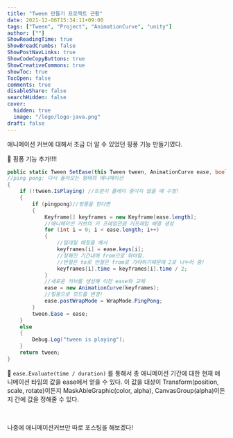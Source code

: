 ```yaml
---
title: "Tween 만들기 프로젝트 근황"
date: 2021-12-06T15:34:11+09:00
tags: ["Tween", "Project", "AnimationCurve", "unity"]
author: [""]
ShowReadingTime: true
ShowBreadCrumbs: false
ShowPostNavLinks: true
ShowCodeCopyButtons: true
ShowCreativeCommons: true
showToc: true
TocOpen: false
comments: true
disableShare: false
searchHidden: false
cover:
  hidden: true
  image: "/logo/logo-java.png"
draft: false
---
```


애니메이션 커브에 대해서 조금 더 알 수 있었던 핑퐁 기능 만들기였다.


🍑 핑퐁 기능 추가!!!!
```csharp
public static Tween SetEase(this Tween tween, AnimationCurve ease, bool pingpong = false)
//ping pong: 다시 돌아오는 형태의 애니메이션
{
    if (!tween.IsPlaying) //트윈이 플레이 중이지 않을 때 수정!
    {
        if (pingpong)//핑퐁을 한다면
        {
            Keyframe[] keyframes = new Keyframe[ease.length];
            //애니메이션 커브의 키 프레임만큼 키프레임 배열 생성
            for (int i = 0; i < ease.length; i++)
            {
                //일대일 매칭을 해서
                keyframes[i] = ease.keys[i];
                //정해진 기간내에 from으로 와야함. 
                //반절은 to로 반절은 from로 가야하기때문에 2로 나누어 줌!
                keyframes[i].time = keyframes[i].time / 2;
            }
            //새로운 커브를 생성해 이전 ease와 교체
            ease = new AnimationCurve(keyframes);
            //핑퐁으로 모드를 변경!
            ease.postWrapMode = WrapMode.PingPong;
        }
        tween.Ease = ease;
    }
    else
    {
        Debug.Log("tween is playing");
    }
    return tween;
}
```

💚 `ease.Evaluate(time / duration)` 를 통해서 총 애니메이션 기간에 대한 현재 애니메이션 타임의 값을 ease에서 얻을 수 있다. 이 값을 대상이 Transform(position, scale, rotate)이든지 MaskAbleGraphic(color, alpha), CanvasGroup(alpha)이든지 간에 값을 정해줄 수 있다.

<br>

나중에 애니메이션커브만 따로 포스팅을 해보겠다!
